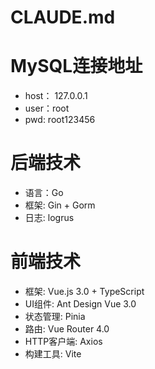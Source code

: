 # CLAUDE.md

# MySQL连接地址
- host： 127.0.0.1
- user：root
- pwd: root123456

# 后端技术
- 语言：Go
- 框架: Gin + Gorm 
- 日志: logrus

# 前端技术
- 框架: Vue.js 3.0 + TypeScript
- UI组件: Ant Design Vue 3.0
- 状态管理: Pinia
- 路由: Vue Router 4.0
- HTTP客户端: Axios
- 构建工具: Vite